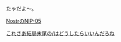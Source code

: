 たゃだよ～。

[NostrのNIP-05](https://ompomz.github.io/.well-known/nostr.json)

[これさあ結局末尾の/はどうしたらいいんだろね](https://ompomz.github.io/)
